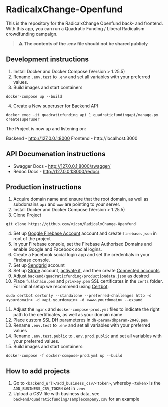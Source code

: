 # RadicalxChange-Openfund

This is the repository for the RadicalxChange Openfund back- and frontend. With
this app, you can run a Quadratic Funding / Liberal Radicalism crowdfunding
campaign.

> :warning: **The contents of the .env file should not be shared publicly**

## Development instructions

1. Install Docker and Docker Compose (Version > 1.25.5)
2. Rename `.env.test` to `.env` and set all variables with your preferred values.
3. Build images and start containers
```
docker-compose up --build
```
4. Create a New superuser for Backend API
```
docker exec -it quadraticfunding_api_1 quadraticfundingapi/manage.py createsuperuser
```

The Project is now up and listening on:

Backend - http://127.0.0.1:8000
Frontend - http://localhost:3000

## API Documenation instructions 

- Swagger Docs - http://127.0.0.1:8000/swagger/
- Redoc Docs - http://127.0.0.1:8000/redoc/

## Production instructions

1. Acquire domain name and ensure that the root domain, as well as subdomains `api` and `www` are pointing to your server.
2. Install Docker and Docker Compose (Version > 1.25.5)
3. Clone Project
```
git clone https://github.com/vicsn/RadicalxChange-Openfund
```
4. Set up [Google Firebase Account](https://firebase.google.com) account and create `firebase.json` in root of the project
5. In your Firebase console, set the Firebase Authorised Domains and enable Google and Facebook social logins.
6. Create a Facebook social login app and set the credentials in your Firebase console.
7. Set up [Sendgrid](https://sendgrid.com) account
8. Set up [Stripe](https://stripe.com) account, [activate it](https://dashboard.stripe.com/account/onboarding), and then create [Connected accounts](https://dashboard.stripe.com/connect/accounts/overview)
9. Adjust `backend/quadraticfunding/productiondata.json` as desired
10. Place `fullchain.pem` and `privkey.pem` SSL certificates in the `certs` folder. For initial setup we recommend using [Certbot](https://certbot.eff.org/):
```
sudo certbot certonly --standalone --preferred-challenges http -d <yourdomain> -d <api.yourdomain> -d <www.yourdomain> --expand
```
11. Adjust the `nginx` and `docker-compose-prod.yml` files to indicate the right path to the certificates, as well as your domain name
12. Place custom SSL DH parameteres in `dh-param/dhparam-2048.pem`
13. Rename `.env.test` to `.env` and set all variables with your preferred values
14. Rename `.env.test.public` to `.env.prod.public` and set all variables with your preferred values.
15. Build images and start containers:
```
docker-compose -f docker-compose-prod.yml up --build
```

## How to add projects

1. Go to `<backend_url>/add_business_csv/<token>`, whereby `<token>` is the `ADD_BUSINESS_CSV_TOKEN` set in `.env`
2. Upload a CSV file with business data, see `backend/quadraticfunding/samplecompany.csv` for an example
